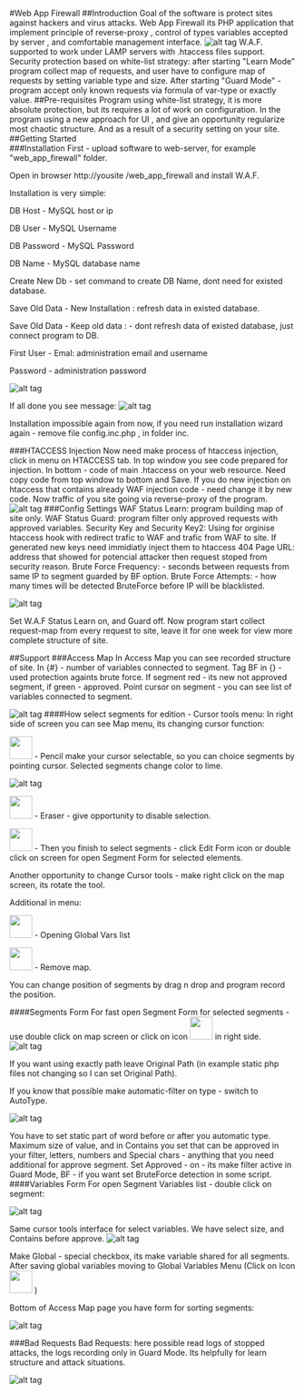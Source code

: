 #Web App Firewall
##Introduction
Goal of the software is protect sites against hackers and virus attacks. 
Web App Firewall its PHP application that implement principle of reverse-proxy , control of types variables accepted by server , and comfortable management interface.
![alt tag](https://github.com/shaman33/web_app_firewall/blob/master/assets/imgs/scratch/map0.jpg?raw=true)
W.A.F. supported to work under LAMP servers with .htaccess files support.
Security protection based on white-list strategy: after starting "Learn Mode" program collect map of requests, and user have to configure map of requests by setting variable type and size. After starting "Guard Mode" - program accept only known requests via formula of var-type or exactly value.
##Pre-requisites
Program using white-list strategy, it is more absolute protection, but its requires a lot of work on configuration.
In the program using a new approach for UI	, and give an opportunity regularize most chaotic structure. And as a result of a security setting on your site.  
##Getting Started	
###Installation
First - upload software to web-server, for example "web_app_firewall" folder.

Open in browser http://yousite /web_app_firewall and install W.A.F.

Installation is very simple:

DB Host - MySQL host or ip

DB User - MySQL Username

DB Password - MySQL Password

DB Name - MySQL database name

Create New Db - set command to create DB Name, dont need for existed database.

Save Old Data  - New Installation : refresh data in existed database.

Save Old Data  - Keep old data : - dont refresh data of existed database, just connect program to DB.

First User - Emal: administration email and username

Password - administration password

![alt tag](https://github.com/shaman33/web_app_firewall/blob/master/assets/imgs/scratch/inst1.jpg?raw=true)

If all done you see message:
![alt tag](https://github.com/shaman33/web_app_firewall/blob/master/assets/imgs/scratch/inst2.jpg?raw=true)

Installation impossible again from now, if you need run installation wizard again - remove file config.inc.php , in folder inc.

###HTACCESS Injection
Now need make process of htaccess injection, click in menu on HTACCESS tab.
In top window you see code prepared for injection. In bottom - code of main .htaccess on your web resource. Need copy code from top window to bottom and Save.  If you do new injection on htaccess that contains already WAF injection code - need change it by new code.
Now traffic of you site going via reverse-proxy of the program.
![alt tag](https://github.com/shaman33/web_app_firewall/blob/master/assets/imgs/scratch/htaccess.jpg?raw=true)
###Config Settings
WAF Status Learn: program building map of site only.
WAF Status Guard: program filter only approved requests with approved variables.
Security Key and Security Key2: Using for orginise htaccess hook with redirect trafic to WAF and trafic from WAF to site.
If generated new keys need immidiatly inject them to htaccess
404 Page URL: address that showed for potencial attacker then request stoped from security reason.
Brute Force Frequency: - seconds between requests from same IP to segment guarded by BF option.
Brute Force Attempts: - how many times will be detected BruteForce before IP will be blacklisted.

![alt tag](https://github.com/shaman33/web_app_firewall/blob/master/assets/imgs/scratch/settings1.jpg?raw=true)

Set W.A.F Status Learn on, and Guard off.
Now program start collect request-map from every request to site, leave it for one week for view more complete structure of site.

##Support
###Access Map
In Access Map you can see recorded structure of site. In {#} - number of variables connected to segment. Tag BF in {} - used protection againts brute force.
If segment red - its new not approved segment, if green - approved.
Point cursor on segment - you can see list of variables connected to segment.

![alt tag](https://github.com/shaman33/web_app_firewall/blob/master/assets/imgs/scratch/map1.jpg?raw=true)
####How select segments for edition - Cursor tools menu:
In right side of screen you can see Map menu, its changing cursor function:

<img src=https://github.com/shaman33/web_app_firewall/blob/master/assets/imgs/pencil.png width=40> - Pencil make your cursor selectable, so you can choice segments by pointing cursor.
Selected segments change color to lime.

![alt tag](https://github.com/shaman33/web_app_firewall/blob/master/assets/imgs/scratch/map2.jpg?raw=true)

<img src=https://github.com/shaman33/web_app_firewall/blob/master/assets/imgs/eraser.png width=40> - Eraser - give opportunity to disable selection.

<img src=https://github.com/shaman33/web_app_firewall/blob/master/assets/imgs/edit.png width=40> - Then you finish to select segments  -  click Edit Form icon or double click on screen for open Segment Form for selected elements.

Another opportunity to change Cursor tools - make right click on the map screen, its rotate the tool.

Additional in menu:

<img src=https://github.com/shaman33/web_app_firewall/blob/master/assets/imgs/vars.png width=40> - Opening Global Vars list 

<img src=https://github.com/shaman33/web_app_firewall/blob/master/assets/imgs/roger.png width=40> - Remove map.

You can change position of segments by drag n drop and program record the position.

####Segments Form
For fast open Segment Form for selected segments - use double click on map screen or click on icon <img src="https://github.com/shaman33/web_app_firewall/blob/master/assets/imgs/edit.png?raw=true" width="40"> in right side.
![alt tag](https://github.com/shaman33/web_app_firewall/blob/master/assets/imgs/scratch/map3.jpg?raw=true)

If you want using exactly path leave Original Path (in example static php files not changing  so I can set Original Path).

If you know that possible make automatic-filter on type - switch to AutoType.

![alt tag](https://github.com/shaman33/web_app_firewall/blob/master/assets/imgs/scratch/map4.jpg?raw=true)

You have to set static part of word before or after you automatic type. Maximum size of value, and in Contains you set that can be approved in your filter, letters, numbers and Special chars - anything that you need additional for approve segment.
Set Approved - on - its make filter active in Guard Mode, BF - if you want set BruteForce detection in some script.
####Variables Form
For open Segment Variables list - double click on segment: 

![alt tag](https://github.com/shaman33/web_app_firewall/blob/master/assets/imgs/scratch/map5.jpg?raw=true)

Same cursor tools interface for select variables. We have select size, and Contains before approve.
![alt tag](https://github.com/shaman33/web_app_firewall/blob/master/assets/imgs/scratch/map6.jpg?raw=true)

Make Global  - special checkbox, its make variable shared for all segments. After saving global variables moving to Global Variables Menu (Click on Icon  <img src="https://github.com/shaman33/web_app_firewall/blob/master/assets/imgs/vars.png?raw=true" width="40"> ) 

Bottom of Access Map page you have form for sorting segments:

![alt tag](https://github.com/shaman33/web_app_firewall/blob/master/assets/imgs/scratch/map88.jpg?raw=true)

###Bad Requests
Bad Requests: here possible read logs of stopped attacks,  the logs recording only in Guard Mode. Its helpfully for learn structure and attack situations.

![alt tag](https://github.com/shaman33/web_app_firewall/blob/master/assets/imgs/scratch/map9.jpg?raw=true)
